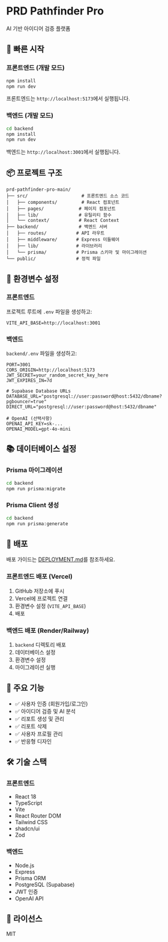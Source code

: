 # PRD Pathfinder Pro

AI 기반 아이디어 검증 플랫폼

## 🚀 빠른 시작

### 프론트엔드 (개발 모드)
```bash
npm install
npm run dev
```
프론트엔드는 `http://localhost:5173`에서 실행됩니다.

### 백엔드 (개발 모드)
```bash
cd backend
npm install
npm run dev
```
백엔드는 `http://localhost:3001`에서 실행됩니다.

## 📦 프로젝트 구조

```
prd-pathfinder-pro-main/
├── src/                    # 프론트엔드 소스 코드
│   ├── components/         # React 컴포넌트
│   ├── pages/             # 페이지 컴포넌트
│   ├── lib/               # 유틸리티 함수
│   └── context/           # React Context
├── backend/               # 백엔드 서버
│   ├── routes/           # API 라우트
│   ├── middleware/       # Express 미들웨어
│   ├── lib/              # 라이브러리
│   └── prisma/           # Prisma 스키마 및 마이그레이션
└── public/               # 정적 파일
```

## 🔧 환경변수 설정

### 프론트엔드
프로젝트 루트에 `.env` 파일을 생성하고:

```env
VITE_API_BASE=http://localhost:3001
```

### 백엔드
`backend/.env` 파일을 생성하고:

```env
PORT=3001
CORS_ORIGIN=http://localhost:5173
JWT_SECRET=your_random_secret_key_here
JWT_EXPIRES_IN=7d

# Supabase Database URLs
DATABASE_URL="postgresql://user:password@host:5432/dbname?pgbouncer=true"
DIRECT_URL="postgresql://user:password@host:5432/dbname"

# OpenAI (선택사항)
OPENAI_API_KEY=sk-...
OPENAI_MODEL=gpt-4o-mini
```

## 📚 데이터베이스 설정

### Prisma 마이그레이션
```bash
cd backend
npm run prisma:migrate
```

### Prisma Client 생성
```bash
cd backend
npm run prisma:generate
```

## 🚢 배포

배포 가이드는 [DEPLOYMENT.md](./DEPLOYMENT.md)를 참조하세요.

### 프론트엔드 배포 (Vercel)
1. GitHub 저장소에 푸시
2. Vercel에 프로젝트 연결
3. 환경변수 설정 (`VITE_API_BASE`)
4. 배포

### 백엔드 배포 (Render/Railway)
1. `backend` 디렉토리 배포
2. 데이터베이스 설정
3. 환경변수 설정
4. 마이그레이션 실행

## 🔑 주요 기능

- ✅ 사용자 인증 (회원가입/로그인)
- ✅ 아이디어 검증 및 AI 분석
- ✅ 리포트 생성 및 관리
- ✅ 리포트 삭제
- ✅ 사용자 프로필 관리
- ✅ 반응형 디자인

## 🛠️ 기술 스택

### 프론트엔드
- React 18
- TypeScript
- Vite
- React Router DOM
- Tailwind CSS
- shadcn/ui
- Zod

### 백엔드
- Node.js
- Express
- Prisma ORM
- PostgreSQL (Supabase)
- JWT 인증
- OpenAI API

## 📝 라이선스

MIT

